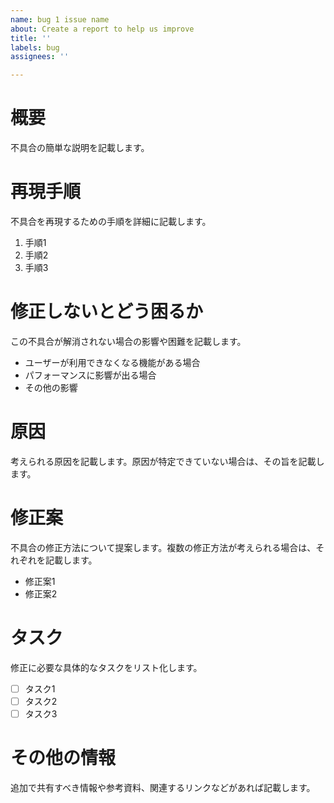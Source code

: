 ```yaml
---
name: bug 1 issue name
about: Create a report to help us improve
title: ''
labels: bug
assignees: ''

---
```


<!-- 不具合のテンプレート -->
# 概要
不具合の簡単な説明を記載します。

# 再現手順
不具合を再現するための手順を詳細に記載します。
1. 手順1
2. 手順2
3. 手順3

# 修正しないとどう困るか
この不具合が解消されない場合の影響や困難を記載します。
- ユーザーが利用できなくなる機能がある場合
- パフォーマンスに影響が出る場合
- その他の影響

# 原因
考えられる原因を記載します。原因が特定できていない場合は、その旨を記載します。

# 修正案
不具合の修正方法について提案します。複数の修正方法が考えられる場合は、それぞれを記載します。
- 修正案1
- 修正案2

# タスク
修正に必要な具体的なタスクをリスト化します。
- [ ] タスク1
- [ ] タスク2
- [ ] タスク3

# その他の情報
追加で共有すべき情報や参考資料、関連するリンクなどがあれば記載します。
